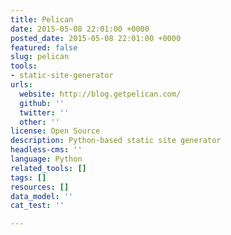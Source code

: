 ```yaml
---
title: Pelican
date: 2015-05-08 22:01:00 +0000
posted_date: 2015-05-08 22:01:00 +0000
featured: false
slug: pelican
tools:
- static-site-generator
urls:
  website: http://blog.getpelican.com/
  github: ''
  twitter: ''
  other: ''
license: Open Source
description: Python-based static site generator
headless-cms: ''
language: Python
related_tools: []
tags: []
resources: []
data_model: ''
cat_test: ''

---
```

